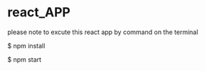 # react_APP

please note to excute this react app by command on the terminal

$ npm install

$ npm start
